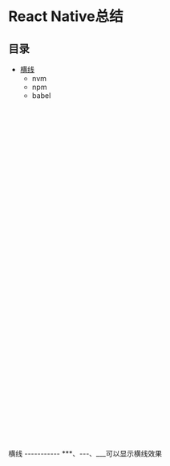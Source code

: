 React Native总结
==

## 目录<br/>
* [横线](#横线)
    * nvm
    * npm
    * babel
<br/>
<br/>
<br/><br/>
<br/><br/>
<br/>
<br/>
<br/>
<br/>
<br/>
<br/>
<br/>
<br/>
<br/>
<br/><br/>
<br/>
<br/>
<br/>
<br/>
<br/>
<br/>
<br/>
<br/>
<br/>
<br/>
<br/>
<br/>
<br/>
<br/>
<br/>
<br/>
<br/>
<br/>
<br/>
<br/>
<br/>
<br/>
<br/>
横线
-----------
***、---、___可以显示横线效果

